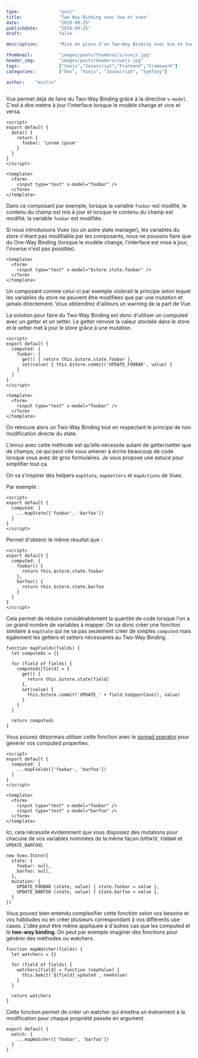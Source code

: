 ```yaml
---
type:               "post"
title:              "Two Way-Binding avec Vue et Vuex"
date:               "2019-09-25"
publishdate:        "2019-09-25"
draft:              false

description:        "Mise en place d'un Two-Way Binding avec Vue et Vuex."

thumbnail:          "images/posts/thumbnails/vuejs.jpg"
header_img:         "images/posts/headers/vuejs.jpg"
tags:               ["Vuejs","Javascript","Frontend","Framework"]
categories:         ["Dev", "Vuejs", "Javascript", "Symfony"]

author:    "mcolin"
---
```


Vue permet déjà de faire du Two-Way Binding grâce à la directive `v-model`. C'est à dire mettre à jour l'interface lorsque le modèle change et vice et versa.

```
<script>
export default {
  data() {
    return {
      foobar: 'Lorem ipsum'
    }
  }
}
</script>

<template>
  <form>
    <input type="text" v-model="foobar" />
  </form>
</template>
```

Dans ce composant par exemple, lorsque la variable `foobar` est modifié, le contenu du champ est mis à jour et lorsque le contenu du champ est modifié, la variable `foobar` est modifiée.

Si nous introduisons Vuex (ou un autre state manager), les variables du store n'étant pas modifiable par les composants, nous ne pouvons faire que du One-Way Binding (lorsque le modèle change, l'interface est mise à jour, l'inverse n'est pas possible).

```
<template>
  <form>
    <input type="text" v-model="$store.state.foobar" />
  </form>
</template>
```

Un composant comme celui-ci par exemple violerait le principe selon lequel les variables du store ne peuvent être modifiées que par une mutation et jamais directement. Vous obtiendrez d'ailleurs un warning de la part de Vue.

La solution pour faire du Two-Way Binding est donc d'utiliser un computed avec un getter et un setter. Le getter renvoie la valeur stockée dans le store et le setter met à jour le store grâce à une mutation.

```
<script>
export default {
  computed: {
    foobar: {
      get() { return this.$store.state.foobar },
      set(value) { this.$store.commit('UPDATE_FOOBAR', value) }
    }
  }
}
</script>

<template>
  <form>
    <input type="text" v-model="foobar" />
  </form>
</template>
```

On retrouve alors un Two-Way Binding tout en respectant le principe de non modification directe du state.

L'ennui avec cette méthode est qu'elle nécessite autant de getter/setter que de champs, ce qui peut vite vous amener à écrire beaucoup de code lorsque vous avez de gros formulaires. Je vous propose une astuce pour simplifier tout ça.

On va s'inspirer des helpers `mapState`, `mapGetters` et `mapActions` de Vuex.

Par exemple :

```
<script>
export default {
  computed: {
    ...mapState(['foobar', 'barfoo'])
  }
}
</script>
```

Permet d'obtenir le même résultat que :

```
<script>
export default {
  computed: {
    foobar() {
      return this.$store.state.foobar
    },
    barfoo() {
      return this.$store.state.barfoo
    }
  }
}
</script>
```

Cela permet de réduire considérablement la quantité de code lorsque l'on a un grand nombre de variables à mapper. On va donc créer une fonction similaire à `mapState` qui ne va pas seulement créer de simples `computed` mais également les getters et setters nécessaires au Two-Way Binding.

```
function mapFields(fields) {
  let computeds = {}

  for (field of fields) {
    computeds[field] = {
      get() {
        return this.$store.state[field]
      },
      set(value) {
        this.$store.commit('UPDATE_' + field.toUpperCase(), value)
      }
    }
  }

  return computeds
}
```

Vous pouvez désormais utiliser cette fonction avec le [spread operator](https://developer.mozilla.org/fr/docs/Web/JavaScript/Reference/Op%C3%A9rateurs/Syntaxe_d%C3%A9composition) pour générer vos computed properties.

```
<script>
export default {
  computed: {
    ...mapFields(['foobar', 'barfoo'])
  }
}
</script>

<template>
  <form>
    <input type="text" v-model="foobar" />
    <input type="text" v-model="barfoo" />
  </form>
</template>
```

Ici, cela nécessite évidemment que vous disposiez des mutations pour chacune de vos variables nommées de la même façon (`UPDATE_FOOBAR` et `UPDATE_BARFOO`).

```
new Vuex.Store({
  state: {
    foobar: null,
    barfoo: null,
  },
  mutation: {
    UPDATE_FOOBAR (state, value) { state.foobar = value },
    UPDATE_BARFOO (state, value) { state.barfoo = value },
  }
})
```

Vous pouvez bien entendu complexifier cette fonction selon vos besoins et vos habitudes ou en créer plusieurs correspondant à vos différents use-cases. L'idée peut être même appliquée à d'autres cas que les computed et le **two-way binding**. On peut par exemple imaginer des fonctions pour générer des méthodes ou watchers.

```
function mapWatcher(fields) {
  let watchers = {}

  for (field of fields) {
    watchers[field] = function (newValue) {
      this.$emit(`${field}_updated`, newValue)
    }
  }

  return watchers
}
```

Cette fonction permet de créer un watcher qui émettra un événement à la modification pour chaque propriété passée en argument.

```
export default {
  watch: {
    ...mapWatcher(['foobar', 'barfoo'])
  }
}
```
